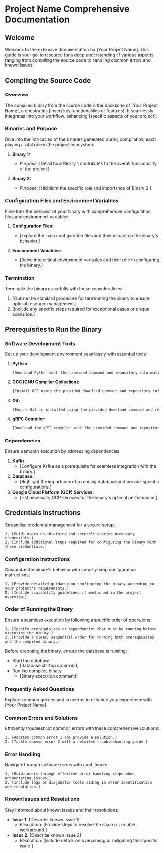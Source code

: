 # Project Name Comprehensive Documentation

## Welcome

Welcome to the extensive documentation for [Your Project Name]. 
This guide is your go-to resource for a deep understanding of various aspects, ranging from compiling the source code to handling common errors and known issues.

## Compiling the Source Code

### Overview

The compiled binary from the source code is the backbone of [Your Project Name], orchestrating [insert key functionalities or features]. It seamlessly integrates into your workflow, enhancing [specific aspects of your project].

### Binaries and Purpose

Dive into the intricacies of the binaries generated during compilation, each playing a vital role in the project ecosystem:

1. **Binary 1:**
   - *Purpose:* [Detail how Binary 1 contributes to the overall functionality of the project.]
   
2. **Binary 2:**
   - *Purpose:* [Highlight the specific role and importance of Binary 2.]

### Configuration Files and Environment Variables

Fine-tune the behavior of your binary with comprehensive configuration files and environment variables:

1. **Configuration Files:**
   - [Explore the main configuration files and their impact on the binary's behavior.]
   
2. **Environment Variables:**
   - [Delve into critical environment variables and their role in configuring the binary.]

### Termination

Terminate the binary gracefully with these considerations:

1. [Outline the standard procedure for terminating the binary to ensure optimal resource management.]
2. [Include any specific steps required for exceptional cases or unique scenarios.]

## Prerequisites to Run the Binary

### Software Development Tools

Set up your development environment seamlessly with essential tools:

1. **Python:**
   ```bash
   [Download Python with the provided command and repository information.]
   ```
2. **GCC (GNU Compiler Collection):**
    ```bash
    [Install GCC using the provided download command and repository information.]
    ```
3. **Git:**

    ```bash
    [Ensure Git is installed using the provided download command and repository information.]
    ```
4. **gRPC Compiler:**
    ```bash
    [Download the gRPC compiler with the provided command and repository information.]
    ```


### Dependencies
Ensure a smooth execution by addressing dependencies:

1. **Kafka**: 
    - [Configure Kafka as a prerequisite for seamless integration with the binary.]
2. **Database**: 
    - [Highlight the importance of a running database and provide specific configurations.]
3. **Google Cloud Platform (GCP) Services**: 
    - [List necessary GCP services for the binary's optimal performance.]

## Credentials Instructions
Streamline credential management for a secure setup:

    1. [Guide users on obtaining and securely storing necessary credentials.]
    2. [Include additional steps required for configuring the binary with these credentials.]

### Configuration Instructions
Customize the binary's behavior with step-by-step configuration instructions:

    1. [Provide detailed guidance on configuring the binary according to your project's requirements.]
    2. [Include scalability guidelines if mentioned in the project overview.]

### Order of Running the Binary
Ensure a seamless execution by following a specific order of operations:

    1. [Specify prerequisites or dependencies that must be running before executing the binary.]
    2. [Provide a clear, sequential order for running both prerequisites and the compiled binary.]

Before executing the binary, ensure the database is running:

- Start the database
    - [Database startup command]
- Run the compiled binary
    - [Binary execution command]


### Frequently Asked Questions
Explore common queries and concerns to enhance your experience with [Your Project Name].

### Common Errors and Solutions
Efficiently troubleshoot common errors with these comprehensive solutions:

    1. [Address common error 1 and provide a solution.]
    2. [Tackle common error 2 with a detailed troubleshooting guide.]

### Error Handling
Navigate through software errors with confidence:

    1. [Guide users through effective error handling steps when encountering issues.]
    2. [Include logs or diagnostic tools aiding in error identification and resolution.]

### Known Issues and Resolutions
Stay informed about known issues and their resolutions:

- **Issue 1**: [Describe known issue 1]
    - Resolution: [Provide steps to resolve the issue or a viable workaround.]
- **Issue 2**: [Describe known issue 2]
    - Resolution: [Include details on overcoming or mitigating this specific issue.]

